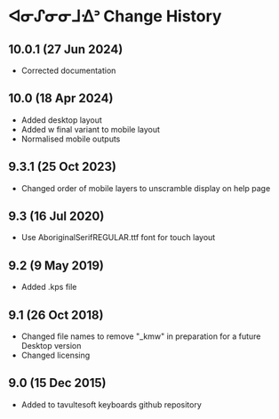 ᐊᓂᔑᓂᓂᒧᐎᐣ Change History
============================
10.0.1 (27 Jun 2024)
-----------------
* Corrected documentation

10.0 (18 Apr 2024)
-----------------
* Added desktop layout
* Added w final variant to mobile layout
* Normalised mobile outputs

9.3.1 (25 Oct 2023)
-----------------
* Changed order of mobile layers to unscramble display on help page

9.3 (16 Jul 2020)
-----------------
* Use AboriginalSerifREGULAR.ttf font for touch layout

9.2 (9 May 2019)
----------------
* Added .kps file

9.1 (26 Oct 2018)
-----------------
* Changed file names to remove "_kmw" in preparation for a future Desktop version
* Changed licensing

9.0 (15 Dec 2015)
-----------------

* Added to tavultesoft keyboards github repository

